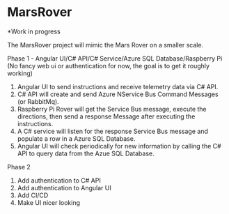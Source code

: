 # MarsRover

*Work in progress

The MarsRover project will mimic the Mars Rover on a smaller scale.  

Phase 1 - Angular UI/C# API/C# Service/Azure SQL Database/Raspberry Pi
(No fancy web ui or authentication for now, the goal is to get it roughly working)

1. Angular UI to send instructions and receive telemetry data via C# API.
2. C# API will create and send Azure NService Bus Command Messages (or RabbitMq).  
3. Raspberry Pi Rover will get the Service Bus message, execute the directions, then send a response Message after executing the instructions.
4. A C# service will listen for the response Service Bus message and populate a row in a Azure SQL Database.
5. Angular UI will check periodically for new information by calling the C# API to query data from the Azue SQL Database.

Phase 2

1. Add authentication to C# API
2. Add authentication to Angular UI
3. Add CI/CD
4. Make UI nicer looking
